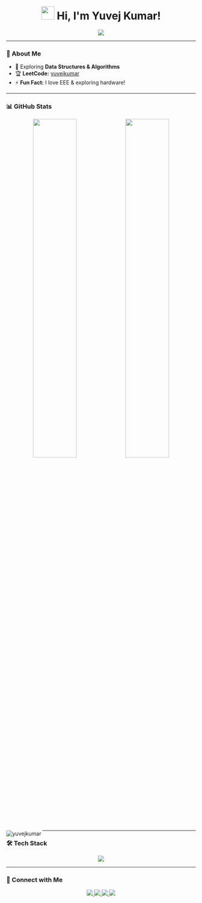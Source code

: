 <h1 align="center">
  <img src="https://media.giphy.com/media/hvRJCLFzcasrR4ia7z/giphy.gif" width="35"> Hi, I'm Yuvej Kumar!
</h1>

<p align="center">
  <img src="https://readme-typing-svg.herokuapp.com?font=Fira+Code&weight=600&size=22&pause=1000&color=36BCF7&center=true&vCenter=true&width=500&lines=2nd+year+CSE+Student;Always+Learning+New+Things!">
</p>

---

### 🚀 About Me
- 🌱 Exploring **Data Structures & Algorithms**  
- 🏆 **LeetCode:** [yuvejkumar](https://leetcode.com/yuvejkumar/)  
- ⚡ **Fun Fact:** I love EEE & exploring hardware!  

---

### 📊 GitHub Stats  
<p align="center">
  <img width="48%" src="https://github-readme-stats.vercel.app/api?username=yuvej-kumar&show_icons=true&theme=radical" />
  <img width="48%" src="https://github-readme-streak-stats.herokuapp.com/?user=yuvej-kumar&theme=radical" />
</p>

<p>
  <img align="left" src="https://github-readme-stats.vercel.app/api/top-langs?username=yuvejkumar&show_icons=true&locale=en&layout=compact" alt="yuvejkumar" />
</p>

---

  ### 🛠️ Tech Stack  
<p align="center">
  <img src="https://skillicons.dev/icons?i=python,java,html,vscode,arduino" />
</p>

---

### 🔗 Connect with Me  
<p align="center">
  <a href="https://leetcode.com/yuvejkumar/">
    <img src="https://img.shields.io/badge/LeetCode-FFA116?style=flat&logo=leetcode" />
  </a>
  <a href="https://github.com/yuvejkumar">
    <img src="https://img.shields.io/badge/GitHub-181717?style=flat&logo=github" />
  </a>
  <a href="https://www.youtube.com/@yuvejkumar">
    <img src="https://img.shields.io/badge/YouTube-FF0000?style=flat&logo=youtube" />
  </a>
  <a href="https://www.linkedin.com/in/yuvejkumar/">
    <img src="https://img.shields.io/badge/LinkedIn-0A66C2?style=flat&logo=linkedin" />
  </a>
</p>

